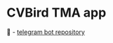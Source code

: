 # CVBird TMA app 

🤖 - [telegram bot repository](https://github.com/DepartamentTeam/CVBird-Telegram)

